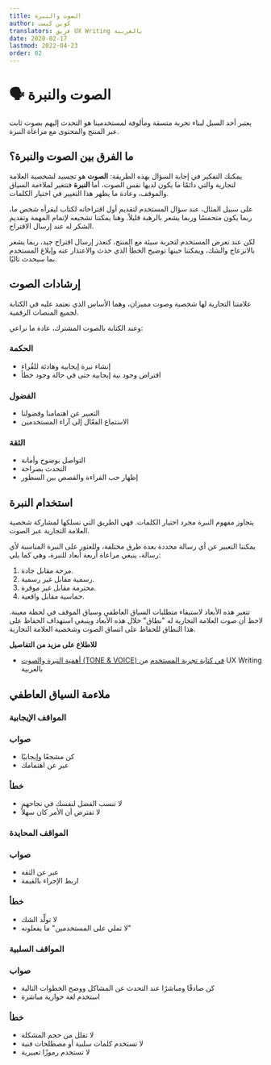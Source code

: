 ```yaml
---
title: الصوت والنبرة
author: كوين كيست
translators: فريق UX Writing بالعربية
date: 2020-02-17
lastmod: 2022-04-23
order: 02
---
```


# 🗣 الصوت والنبرة

يعتبر أحد السبل لبناء تجربة متسقة ومألوفة لمستخدمينا هو التحدث إليهم بصوت ثابت عبر المنتج والمحتوى مع مراعاة النبرة.

## ما الفرق بين الصوت والنبرة؟

يمكنك التفكير في إجابة السؤال بهذه الطريقة: **الصوت** هو تجسيد لشخصية العلامة لتجارية والتي دائمًا ما يكون لديها نفس الصوت، أما **النبرة** فتتغير لملاءمة السياق والموقف، وعادة ما يظهر هذا التغيير في اختيار الكلمات.

على سبيل المثال، عند سؤال المستخدم لتقديم أول اقتراحاته لكتاب ليقرأه شخص ما، ربما يكون متحمسًا وربما يشعر بالرهبة قليلاً. وهنا يمكننا تشجيعه لإتمام المهمة وتقديم الشكر له عند إرسال الاقتراح.

لكن عند تعرض المستخدم لتجربة سيئة مع المنتج، كتعذر إرسال اقتراح جيد، ربما يشعر بالانزعاج والشك، ويمكننا حينها توضيح الخطأ الذي حذث والاعتذار عنه وإبلاغ المستخدم بما سيحدث تاليًا.

## إرشادات الصوت

علامتنا التجارية لها شخصية وصوت مميزان، وهما الأساس الذي نعتمد عليه في الكتابة لجميع المنصات الرقمية.

وعند الكتابة بالصوت المشترك، عادة ما نراعي:

### الحكمة

- إنشاء نبرة إيجابية وهادئة للقُراء
- افتراض وجود نية إيجابية حتى في حالة وجود خطأ

### الفضول

- التعبير عن اهتمامنا وفضولنا
- الاستماع الفعّال إلى آراء المستخدمين

### الثقة

- التواصل بوضوح وأمانة
- التحدث بصراحة
- إظهار حب القراءة والقصص بين السطور

## استخدام النبرة

يتجاوز مفهوم النبرة مجرد اختيار الكلمات. فهي الطريق التي نسلكها لمشاركة شخصية العلامة التجارية عبر الصوت.

يمكننا التعبير عن أي رسالة محددة بعدة طرق مختلفة، وللعثور على النبرة المناسبة لأي رسالة، ينبغي مراعاة أربعة أبعاد للنبرة، وهي كما يلي:

1. مرحة مقابل جادة.
2. رسمية مقابل غير رسمية.
3. محترمة مقابل غير موقرة.
4. حماسية مقابل واقعية.

تتغير هذه الأبعاد لاستيفاء متطلبات السياق العاطفي وسياق الموقف في لحظة معينة. لاحظ أن صوت العلامة التجارية له "نطاق" خلال هذه الأبعاد وينبغي استهداف الحفاظ على هذا النطاق للحفاظ على اتساق الصوت وشخصية العلامة التجارية.

**للاطلاع على مزيد من التفاصيل**

- [أهمية النبرة والصوت (TONE & VOICE) في كتابة تجربة المستخدم](https://uxwritingar.com/ux-writing/11830/) من UX Writing بالعربية

## ملاءمة السياق العاطفي

### المواقف الإيجابية

<div class="usage-container">
  <div class="usage usage-yes">
    <h3>صواب</h3>
    <ul>
      <li>كن مشجعًا وإيجابيًا</li>
      <li>عبر عن اهتمامك</li>
    </ul>
  </div>
  <div class="usage usage-no">
    <h3>خطأ</h3>
    <ul>
      <li>لا تنسب الفضل لنفسك في نجاحهم</li>
      <li>لا تفترض أن الأمر كان سهلاً</li>
    </ul>
  </div>
</div>

### المواقف المحايدة

<div class="usage-container">
  <div class="usage usage-yes">
    <h3>صواب</h3>
    <ul>
      <li>عبر عن الثقة</li>
      <li>اربط الإجراء بالقيمة</li>
    </ul>
  </div>
  <div class="usage usage-no">
    <h3>خطأ</h3>
    <ul>
      <li>لا تولِّد الشك</li>
      <li>لا تملي على المستخدمين" ما يفعلونه"</li>
    </ul>
  </div>
</div>

### المواقف السلبية

<div class="usage-container">
  <div class="usage usage-yes">
    <h3>صواب</h3>
    <ul>
      <li>كن صادقًا ومباشرًا عند التحدث عن المشاكل ووضح الخطوات التالية</li>
      <li>استخدم لغة حوارية مباشرة</li>
    </ul>
  </div>
  <div class="usage usage-no">
    <h3>خطأ</h3>
    <ul>
      <li>لا تقلل من حجم المشكلة</li>
      <li>لا تستخدم كلمات سلبية أو مصطلحات فنية</li>
      <li>لا تستخدم رموزًا تعبيرية</li>
    </ul>
  </div>
</div>
